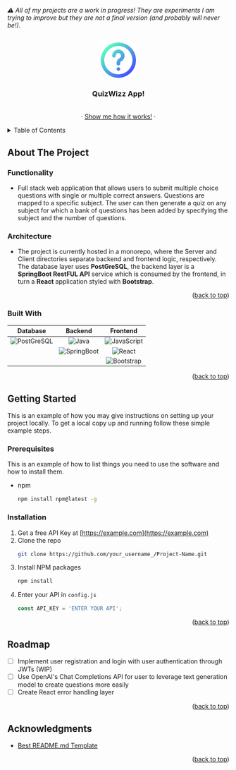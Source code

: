 <em>:warning: All of my projects are a work in progress! They are experiments I am trying to improve but they are not a final version (and probably will never be!).</em>

<!-- PROJECT LOGO -->
<br />
<div align="center">
  <a href="https://github.com/aliciademorauk/OnlineQuizApp/blob/main/Client/online-quiz-app/img/question-mark.png">
    <img src="https://github.com/aliciademorauk/OnlineQuizApp/raw/main/Client/online-quiz-app/img/question-mark.png" alt="Logo" width="80" height="80">
  </a>

  <h3 align="center">QuizWizz App!</h3>

  <p align="center">
    <br />
     ·
    <!-- LINK TO SECTION ON THE PAGE WITH SCREENSHOTS OF HOW IT WORKS -->
    <a href="https://github.com/othneildrew/Best-README-Template">Show me how it works!</a>
    ·
  </p>
</div>

<!-- TABLE OF CONTENTS -->
<details>
  <summary>Table of Contents</summary>
  <ol>
    <li>
      <a href="#about-the-project">About The Project</a>
      <ul>
        <li><a href="#built-with">Built With</a></li>
      </ul>
    </li>
    <li>
      <a href="#getting-started">Getting Started</a>
      <ul>
        <li><a href="#prerequisites">Prerequisites</a></li>
        <li><a href="#installation">Installation</a></li>
      </ul>
    </li>
    <li><a href="#roadmap">Roadmap</a></li>
    <li><a href="#license">License</a></li>
  </ol>
</details>


<!-- ABOUT THE PROJECT -->
## About The Project
### Functionality
* Full stack web application that allows users to submit multiple choice questions with single or multiple correct answers. Questions are mapped to a specific subject. The user can then generate a quiz on any subject for which a bank of questions has been added by specifying the subject and the number of questions.

### Architecture
* The project is currently hosted in a monorepo, where the Server and Client directories separate backend and frontend logic, respectively. The database layer uses **PostGreSQL**, the backend layer is a **SpringBoot RestFUL API** service which is consumed by the frontend, in turn a **React** application styled with **Bootstrap**.

<p align="right">(<a href="#readme-top">back to top</a>)</p>


### Built With

| Database      | Backend       | Frontend    |
| ------------- |:-------------:|:---------:  |
| ![PostGreSQL] |    ![Java]    |![JavaScript]|
|               | ![SpringBoot] |  ![React]   |
|               |               |![Bootstrap] |

<p align="right">(<a href="#readme-top">back to top</a>)</p>

<!-- GETTING STARTED -->
## Getting Started

This is an example of how you may give instructions on setting up your project locally.
To get a local copy up and running follow these simple example steps.


### Prerequisites

This is an example of how to list things you need to use the software and how to install them.
* npm
  ```sh
  npm install npm@latest -g
  ```


### Installation

1. Get a free API Key at [https://example.com](https://example.com)
2. Clone the repo
   ```sh
   git clone https://github.com/your_username_/Project-Name.git
   ```
3. Install NPM packages
   ```sh
   npm install
   ```
4. Enter your API in `config.js`
   ```js
   const API_KEY = 'ENTER YOUR API';
   ```

<p align="right">(<a href="#readme-top">back to top</a>)</p>

<!-- ROADMAP -->
## Roadmap

- [ ] Implement user registration and login with user authentication through JWTs (WIP)
- [ ] Use OpenAI's Chat Completions API for user to leverage text generation model to create questions more easily
- [ ] Create React error handling layer

<p align="right">(<a href="#readme-top">back to top</a>)</p>

<!-- ACKNOWLEDGMENTS -->
## Acknowledgments

* [Best README.md Template](https://github.com/othneildrew/Best-README-Template)

<p align="right">(<a href="#readme-top">back to top</a>)</p>

<!-- MARKDOWN LINKS & IMAGES -->
[JavaScript]: https://img.shields.io/badge/JavaScript-323330?style=for-the-badge&logo=javascript&logoColor=F7DF1E
[React]: https://img.shields.io/badge/React-20232A?style=for-the-badge&logo=react&logoColor=61DAFB
[HTML]: https://img.shields.io/badge/HTML5-E34F26?style=for-the-badge&logo=html5&logoColor=white
[CSS]: https://img.shields.io/badge/CSS3-1572B6?style=for-the-badge&logo=css3&logoColor=white
[Bootstrap]: https://img.shields.io/badge/Bootstrap-563D7C?style=for-the-badge&logo=bootstrap&logoColor=white
[SpringBoot]: https://img.shields.io/badge/Spring_Boot-F2F4F9?style=for-the-badge&logo=spring-boot
[Java]: https://img.shields.io/badge/Java-ED8B00?style=for-the-badge&logo=openjdk&logoColor=white
[PostGreSQL]: https://img.shields.io/badge/PostgreSQL-316192?style=for-the-badge&logo=postgresql&logoColor=white

